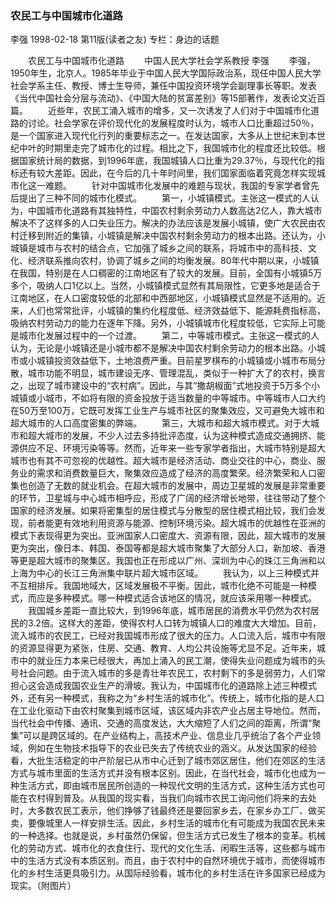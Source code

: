 ### 农民工与中国城市化道路
李强
1998-02-18
第11版(读者之友)
专栏：身边的话题

　　农民工与中国城市化道路
　　中国人民大学社会学系教授  李强
　　李强，1950年生，北京人。1985年毕业于中国人民大学国际政治系，现任中国人民大学社会学系主任、教授、博士生导师，兼任中国投资环境学会副理事长等职。发表《当代中国社会分层与流动》、《中国大陆的贫富差别》等15部著作，发表论文近百篇。
　　近些年，农民工涌入城市的增多，又一次诱发了人们对于中国城市化道路的讨论。社会学家在评价现代化的发展程度时认为，城市人口比重超过50％，是一个国家进入现代化行列的重要标志之一。在发达国家，大多从上世纪末到本世纪中叶的时期里走完了城市化的过程。相比之下，我国城市化的程度还比较低。根据国家统计局的数据，到1996年底，我国城镇人口比重为29.37％，与现代化的指标还有较大差距。因此，在今后的几十年时间里，我们国家面临着究竟怎样实现城市化这一难题。
　　针对中国城市化发展中的难题与现状，我国的专家学者曾先后提出了三种不同的城市化模式。
　　第一，小城镇模式。主张这一模式的人认为，中国城市化道路有其独特性，中国农村剩余劳动力人数高达2亿人，靠大城市解决不了这样多的人口失业压力。解决的办法应该是发展小城镇，使广大农民由农村迁移到附近的集镇，小城镇是解决中国农村剩余劳动力的根本出路。还认为，小城镇是城市与农村的结合点，它加强了城乡之间的联系，将城市中的高科技、文化、经济联系推向农村，协调了城乡之间的均衡发展。80年代中期以来，小城镇在我国，特别是在人口稠密的江南地区有了较大的发展。目前，全国有小城镇5万多个，吸纳人口1亿以上。当然，小城镇模式显然有其局限性，它更多地是适合于江南地区，在人口密度较低的北部和中西部地区，小城镇模式显然是不适用的。近来，人们也常常批评，小城镇的集约化程度低、经济效益低下、能源耗费指标高，吸纳农村劳动力的能力在逐年下降。另外，小城镇城市化程度较低，它实际上可能是城市化发展过程中的一个过渡。
　　第二，中等城市模式。主张这一模式的人认为，无论是小城镇还是小城市都不是解决中国农村剩余劳动力的根本出路。小城市或小城镇投资效益低下，土地浪费严重。目前星罗棋布的小城镇或小城市布局分散，城市功能不明显，城市建设无序、管理混乱，类似于一种扩大了的农村，换言之，出现了城市建设中的“农村病”。因此，与其“撒胡椒面”式地投资于5万多个小城镇或小城市，不如将有限的资金投放于适当数量的中等城市。中等城市人口大约在50万至100万，它既可发挥工业生产与城市社区的聚集效应，又可避免大城市和超大城市的人口高度密集的弊端。
　　第三，大城市和超大城市模式。对于大城市和超大城市的发展，不少人过去多持批评态度，认为这种模式造成交通拥挤、能源供应不足、环境污染等等。然而，近年来一些专家学者指出，大城市特别是超大城市也有其不可忽视的优越性。超大城市是经济活动、商业交往的中心，商业、服务业的需求和消费数量巨大，聚集效应造成了经济的高度繁荣。经济繁荣和人口密集也创造了无数的就业机会。在超大城市的发展中，周边卫星城的发展是非常重要的环节，卫星城与中心城市相呼应，形成了广阔的经济增长地带，往往带动了整个国家的经济发展。如果将密集型的居住模式与分散型的居住模式相比较，我们会发现，前者能更有效地利用资源与能源、控制环境污染。超大城市的优越性在亚洲的模式下表现得更为突出。亚洲国家人口密度大、资源有限，因此，超大城市的发展更为突出，像日本、韩国、泰国等都是超大城市聚集了大部分人口，新加坡、香港等更是超大城市的聚集区。我国也正在形成以广州、深圳为中心的珠江三角洲和以上海为中心的长江三角洲集中联片超大城市区域。
　　我认为，以上三种模式并不互相排斥。我国地域大，区域发展极不平衡。因此，城市化绝不可能是一种模式，而应是多种模式。哪一种模式适合该地区的情况，就应该采用哪一种模式。
　　我国城乡差距一直比较大，到1996年底，城市居民的消费水平仍然为农村居民的3.2倍。这样大的差距，使得农村人口转为城镇人口的难度大大增加。目前，流入城市的农民工，已经对我国城市形成了很大的压力。人口流入后，城市中有限的资源显得更为紧张，住房、交通、教育、人均公共设施等尤显不足。近年来，城市中的就业压力本来已经很大，再加上涌入的民工潮，使得失业问题成为城市的头号社会问题。由于流入城市的多是青壮年农民工，农村剩下的多是弱劳力，人们常担心这会造成我国农业生产的滑坡。我认为，中国城市化的道路除上述三种模式外，还有另一种模式，我称之为“乡村生活的城市化”。传统上，城市化指的是人口在工业化驱动下由农村聚集到城市区域，该区域内非农产业占居主导地位。然而，当代社会中传播、通讯、交通的高度发达，大大缩短了人们之间的距离，所谓“聚集”可以是跨区域的。在产业结构上，高技术产业、信息业几乎统治了各个产业领域，例如在生物技术指导下的农业已失去了传统农业的涵义。从发达国家的经验看，大批生活稳定的中产阶层已从市中心迁到了城市郊区居住，他们在郊区的生活方式与城市里面的生活方式并没有根本区别。因此，在当代社会，城市化也成为一种生活方式，即由城市居民所创造的一种现代文明的生活方式，这种生活方式也可能在农村得到普及。从我国的现实看，当我们向城市农民工询问他们将来的去处时，大多数农民工表示，他们挣够了钱最终还是要回家乡去，在家乡办工厂、做买卖，要像城里人一样安排生活。因此，乡村生活的城市化有可能成为我国农民未来的一种选择。也就是说，乡村虽然仍保留，但生活方式已发生了根本的变革。机械化的劳动方式、城市化的衣食住行、现代的文化生活、闲暇生活等，这些都与城市中的生活方式没有本质区别。而且，由于农村中的自然环境优于城市，而使得城市化的乡村生活更具吸引力。从国际经验看，城市化的乡村生活在许多国家已经成为现实。（附图片）
